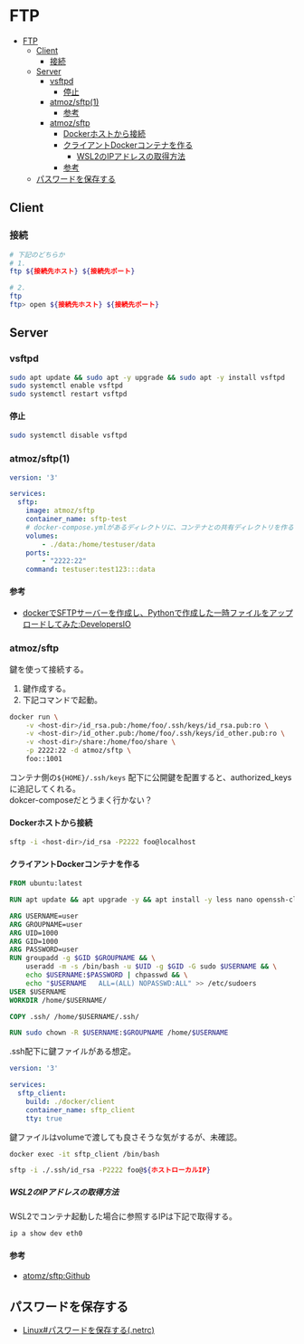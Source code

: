 # FTP

- [FTP](#ftp)
  - [Client](#client)
    - [接続](#接続)
  - [Server](#server)
    - [vsftpd](#vsftpd)
      - [停止](#停止)
    - [atmoz/sftp(1)](#atmozsftp1)
      - [参考](#参考)
    - [atmoz/sftp](#atmozsftp)
      - [Dockerホストから接続](#dockerホストから接続)
      - [クライアントDockerコンテナを作る](#クライアントdockerコンテナを作る)
        - [WSL2のIPアドレスの取得方法](#wsl2のipアドレスの取得方法)
      - [参考](#参考-1)
  - [パスワードを保存する](#パスワードを保存する)

## Client

### 接続

``` bash
# 下記のどちらか
# 1.
ftp ${接続先ホスト} ${接続先ポート}

# 2.
ftp
ftp> open ${接続先ホスト} ${接続先ポート}
```

## Server

### vsftpd

``` bash
sudo apt update && sudo apt -y upgrade && sudo apt -y install vsftpd
sudo systemctl enable vsftpd
sudo systemctl restart vsftpd
```

#### 停止

``` bash
sudo systemctl disable vsftpd
```

### atmoz/sftp(1)

``` yaml
version: '3'

services:
  sftp:
    image: atmoz/sftp
    container_name: sftp-test
    # docker-compose.ymlがあるディレクトリに、コンテナとの共有ディレクトリを作る
    volumes:
        - ./data:/home/testuser/data
    ports:
        - "2222:22"
    command: testuser:test123:::data
```

#### 参考

- [dockerでSFTPサーバーを作成し、Pythonで作成した一時ファイルをアップロードしてみた:DevelopersIO](https://dev.classmethod.jp/articles/docker-sftp-python-paramiko-practice/)

### atmoz/sftp

鍵を使って接続する。

1. 鍵作成する。
2. 下記コマンドで起動。
``` sh
docker run \
    -v <host-dir>/id_rsa.pub:/home/foo/.ssh/keys/id_rsa.pub:ro \
    -v <host-dir>/id_other.pub:/home/foo/.ssh/keys/id_other.pub:ro \
    -v <host-dir>/share:/home/foo/share \
    -p 2222:22 -d atmoz/sftp \
    foo::1001
```

コンテナ側の```${HOME}/.ssh/keys``` 配下に公開鍵を配置すると、authorized_keysに追記してくれる。  
dokcer-composeだとうまく行かない？

#### Dockerホストから接続
``` sh
sftp -i <host-dir>/id_rsa -P2222 foo@localhost
```

#### クライアントDockerコンテナを作る

``` Dockerfile
FROM ubuntu:latest

RUN apt update && apt upgrade -y && apt install -y less nano openssh-client sudo

ARG USERNAME=user
ARG GROUPNAME=user
ARG UID=1000
ARG GID=1000
ARG PASSWORD=user
RUN groupadd -g $GID $GROUPNAME && \
    useradd -m -s /bin/bash -u $UID -g $GID -G sudo $USERNAME && \
    echo $USERNAME:$PASSWORD | chpasswd && \
    echo "$USERNAME   ALL=(ALL) NOPASSWD:ALL" >> /etc/sudoers
USER $USERNAME
WORKDIR /home/$USERNAME/

COPY .ssh/ /home/$USERNAME/.ssh/

RUN sudo chown -R $USERNAME:$GROUPNAME /home/$USERNAME
```

.ssh配下に鍵ファイルがある想定。

``` yml
version: '3'

services:
  sftp_client:
    build: ./docker/client
    container_name: sftp_client
    tty: true
```

鍵ファイルはvolumeで渡しても良さそうな気がするが、未確認。

``` bash
docker exec -it sftp_client /bin/bash
```

``` bash
sftp -i ./.ssh/id_rsa -P2222 foo@${ホストローカルIP}
```

##### WSL2のIPアドレスの取得方法

WSL2でコンテナ起動した場合に参照するIPは下記で取得する。

``` bash
ip a show dev eth0
```

#### 参考

- [atomz/sftp:Github](https://github.com/atmoz/sftp#logging-in-with-ssh-keys)

## パスワードを保存する

- [Linux#パスワードを保存する(.netrc)](./Linux.md#パスワードを保存する(.netrc))